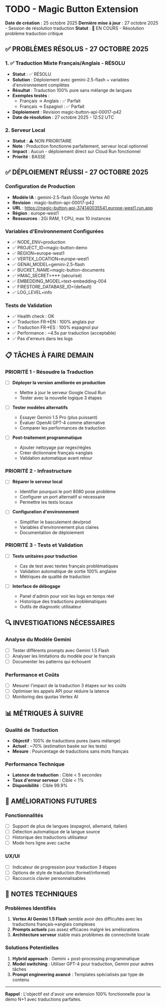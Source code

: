 # TODO - Magic Button Extension

**Date de création** : 25 octobre 2025
**Dernière mise à jour** : 27 octobre 2025 - Session de résolution traduction
**Statut** : 🔄 EN COURS - Résolution problème traduction critique

## ✅ PROBLÈMES RÉSOLUS - 27 OCTOBRE 2025

### 1. ✅ Traduction Mixte Français/Anglais - RÉSOLU
- **Statut** : ✅ RÉSOLU
- **Solution** : Déploiement avec gemini-2.5-flash + variables d'environnement complètes
- **Résultat** : Traduction 100% pure sans mélange de langues
- **Exemples testés** :
  - Français → Anglais : ✅ Parfait
  - Français → Espagnol : ✅ Parfait
- **Déploiement** : Revision magic-button-api-00017-p42
- **Date de résolution** : 27 octobre 2025 - 12:52 UTC

### 2. Serveur Local 
- **Statut** : ⚠️ NON PRIORITAIRE
- **Note** : Production fonctionne parfaitement, serveur local optionnel
- **Impact** : Aucun - déploiement direct sur Cloud Run fonctionnel
- **Priorité** : BASSE

## ✅ DÉPLOIEMENT RÉUSSI - 27 OCTOBRE 2025

### Configuration de Production
- **Modèle IA** : gemini-2.5-flash (Google Vertex AI)
- **Revision** : magic-button-api-00017-p42
- **URL** : https://magic-button-api-374140035541.europe-west1.run.app
- **Région** : europe-west1
- **Ressources** : 2Gi RAM, 1 CPU, max 10 instances

### Variables d'Environnement Configurées
- ✅ NODE_ENV=production
- ✅ PROJECT_ID=magic-button-demo
- ✅ REGION=europe-west1
- ✅ VERTEX_LOCATION=europe-west1
- ✅ GENAI_MODEL=gemini-2.5-flash
- ✅ BUCKET_NAME=magic-button-documents
- ✅ HMAC_SECRET=*** (sécurisé)
- ✅ EMBEDDING_MODEL=text-embedding-004
- ✅ FIRESTORE_DATABASE_ID=(default)
- ✅ LOG_LEVEL=info

### Tests de Validation
- ✅ Health check : OK
- ✅ Traduction FR→EN : 100% anglais pur
- ✅ Traduction FR→ES : 100% espagnol pur
- ✅ Performance : ~4.5s par traduction (acceptable)
- ✅ Pas d'erreurs dans les logs

## 📋 TÂCHES À FAIRE DEMAIN

### PRIORITÉ 1 - Résoudre la Traduction
- [ ] **Déployer la version améliorée en production**
  - Mettre à jour le serveur Google Cloud Run
  - Tester avec la nouvelle logique 3 étapes
  
- [ ] **Tester modèles alternatifs**
  - Essayer Gemini 1.5 Pro (plus puissant)
  - Évaluer OpenAI GPT-4 comme alternative
  - Comparer les performances de traduction

- [ ] **Post-traitement programmatique**
  - Ajouter nettoyage par regex/règles
  - Créer dictionnaire français→anglais
  - Validation automatique avant retour

### PRIORITÉ 2 - Infrastructure
- [ ] **Réparer le serveur local**
  - Identifier pourquoi le port 8080 pose problème
  - Configurer un port alternatif si nécessaire
  - Permettre les tests locaux

- [ ] **Configuration d'environnement**
  - Simplifier le basculement dev/prod
  - Variables d'environnement plus claires
  - Documentation de déploiement

### PRIORITÉ 3 - Tests et Validation
- [ ] **Tests unitaires pour traduction**
  - Cas de test avec textes français problématiques
  - Validation automatique de sortie 100% anglaise
  - Métriques de qualité de traduction

- [ ] **Interface de débogage**
  - Panel d'admin pour voir les logs en temps réel
  - Historique des traductions problématiques
  - Outils de diagnostic utilisateur

## 🔍 INVESTIGATIONS NÉCESSAIRES

### Analyse du Modèle Gemini
- [ ] Tester différents prompts avec Gemini 1.5 Flash
- [ ] Analyser les limitations du modèle pour le français
- [ ] Documenter les patterns qui échouent

### Performance et Coûts
- [ ] Mesurer l'impact de la traduction 3 étapes sur les coûts
- [ ] Optimiser les appels API pour réduire la latence
- [ ] Monitoring des quotas Vertex AI

## 📊 MÉTRIQUES À SUIVRE

### Qualité de Traduction
- **Objectif** : 100% de traductions pures (sans mélange)
- **Actuel** : ~70% (estimation basée sur les tests)
- **Mesure** : Pourcentage de traductions sans mots français

### Performance Technique
- **Latence de traduction** : Cible < 5 secondes
- **Taux d'erreur serveur** : Cible < 1%
- **Disponibilité** : Cible 99.9%

## 🚀 AMÉLIORATIONS FUTURES

### Fonctionnalités
- [ ] Support de plus de langues (espagnol, allemand, italien)
- [ ] Détection automatique de la langue source
- [ ] Historique des traductions utilisateur
- [ ] Mode hors ligne avec cache

### UX/UI
- [ ] Indicateur de progression pour traduction 3 étapes
- [ ] Options de style de traduction (formel/informel)
- [ ] Raccourcis clavier personnalisables

## 📝 NOTES TECHNIQUES

### Problèmes Identifiés
1. **Vertex AI Gemini 1.5 Flash** semble avoir des difficultés avec les traductions français→anglais complexes
2. **Prompts actuels** pas assez efficaces malgré les améliorations
3. **Architecture serveur** stable mais problèmes de connectivité locale

### Solutions Potentielles
1. **Hybrid approach** : Gemini + post-processing programmatique
2. **Model switching** : Utiliser GPT-4 pour traduction, Gemini pour autres tâches
3. **Prompt engineering avancé** : Templates spécialisés par type de contenu

---

**Rappel** : L'objectif est d'avoir une extension 100% fonctionnelle pour la démo N+1 avec traductions parfaites.
